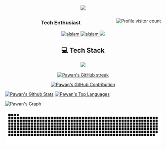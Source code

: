 <h1 align="center">
  <a href="https://github.com/itsLuffie"><img src="https://readme-typing-svg.herokuapp.com?font=Fira+Code&pause=1000&color=45F71E&random=false&width=435&lines=Hi+There+👋,+It's+me+Pawan+Chaudhary"></a>
</h1>


  <a href="https://komarev.com/ghpvc/?username=alsiam">
  <img align="right" src="https://komarev.com/ghpvc/?username=itsLuffie&label=Visitors&color=1422F7&style=flat" alt="Profile visitor count" />
  </a>

  
<h3 align="center">Tech Enthusiast </h3>


<p align="center">
 <a href="https://chaudharypawan.com.np/" target="_blank">
  <img src="https://img.shields.io/badge/my_portfolio-000?style=for-the-badge&logo=ko-fi&logoColor=white" alt="alsiam"/>
 </a>
 <a href="https://www.linkedin.com/in/pawan-cdhry/" target="_blank">
  <img src="https://img.shields.io/badge/LinkedIn-0077B5?style=for-the-badge&logo=linkedin&logoColor=white" alt="alsiam"/>
 </a>
 <a href="https://x.com/pawan_cdy" target="_blank">
  <img src="https://img.shields.io/badge/Twitter-1DA1F2?style=for-the-badge&logo=twitter&logoColor=white" />
 </a>
</p> 

<h2 align="center">💻 Tech Stack</h2>
  <p align="center">
    <a href="https://skillicons.dev">
      <img src="https://skillicons.dev/icons?i=html,css,git,python,linux,docker,vim,github-actions,mysql&perline=20")</a>
</p>


<p align="center">
  <a href="https://github.com/itsLuffie">
    <img src="https://github-readme-streak-stats.herokuapp.com/?user=itsLuffie&theme=radical&border=7F3FBF&background=0D1117" alt="Pawan's GitHub streak"/>
  </a>
</p>

<p align="center">
  <a href="https://github.com/itsLuffie">
    <img src="https://github-profile-summary-cards.vercel.app/api/cards/profile-details?username=itsLuffie&theme=radical" alt="Pawan's GitHub Contribution"/>
  </a>
</p>

<p>
    <a href="https://github.com/itsLuffie"><img alt="Pawan's Github Stats" src="https://denvercoder1-github-readme-stats.vercel.app/api?username=itsLuffie&show_icons=true&count_private=true&theme=react&border_color=7F3FBF&bg_color=0D1117&title_color=F85D7F&icon_color=F8D866" height="192px" width="49.5%"/></a>
    <a href="https://github.com/itsLuffie"><img alt="Pawan's Top Languages" src="https://denvercoder1-github-readme-stats.vercel.app/api/top-langs/?username=itsLuffie&langs_count=6&layout=compact&theme=react&border_color=7F3FBF&bg_color=0D1117&title_color=F85D7F&icon_color=F8D866" height="192px" width="49.5%"/></a>
</p>


![Pawan's Graph](https://github-readme-activity-graph.vercel.app/graph?username=itsLuffie&custom_title=Pawan%20Chaudhary's%20GitHub%20Activity%20Graph&bg_color=0D1117&color=7F3FBF&line=7F3FBF&point=7F3FBF&area_color=FFFFFF&title_color=FFFFFF&area=true)

<div align="center">

  ![snake gif](https://github.com/itsLuffie/itsLuffie/blob/output/github-snake-dark.svg)

</div>
